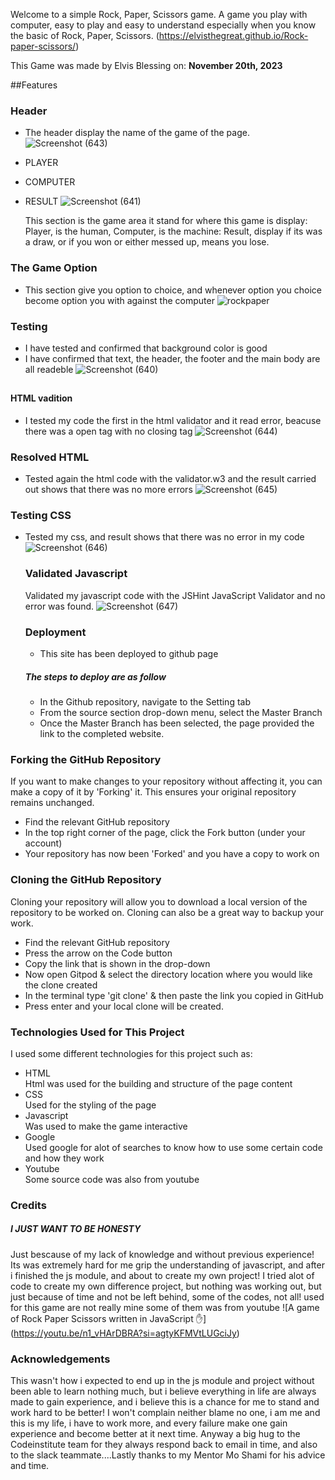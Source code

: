 Welcome to a simple Rock, Paper, Scissors game. A game you play with computer, easy to play and easy to understand especially when you know the basic of Rock, Paper, Scissors.
(https://elvisthegreat.github.io/Rock-paper-scissors/)

This Game was made by Elvis Blessing on: **November 20th, 2023**

##Features
### Header

* The header display the name of the game of the page.
![Screenshot (643)](https://github.com/Elvisthegreat/Love-Running/assets/141064225/cebc3ea6-7b4d-4c4b-a898-c5346db8b95e)

* PLAYER 
* COMPUTER 
* RESULT
  ![Screenshot (641)](https://github.com/Elvisthegreat/Love-Running/assets/141064225/77fd5758-a652-463d-9a00-a9995956478b)

  This section is the game area it stand for where this game is display: Player, is the human, Computer, is the machine: Result, display if its was a draw, or if you won or either messed up, means you lose.

### The Game Option
   * This section give you option to choice, and whenever option you choice become option you with against the computer
    ![rockpaper](https://github.com/Elvisthegreat/Rock-paper-scissors/assets/141064225/9b9644aa-01b1-4f7e-960b-1604bbd3c927)
### Testing
* I have tested and confirmed that background color is good 
* I have confirmed that text, the header, the footer and the main body are all readeble
  ![Screenshot (640)](https://github.com/Elvisthegreat/Love-Running/assets/141064225/86780d5c-732e-4a93-9d9b-db173cc3996e)
##
   #### HTML vadition
   * I tested my code the first in the html validator and it read error, beacuse there was a open tag with no closing tag
    ![Screenshot (644)](https://github.com/Elvisthegreat/Love-Running/assets/141064225/4a94cd3b-c76d-467a-966b-b91991b64066)
### Resolved HTML
   * Tested again the html code with the validator.w3 and the result carried out shows that there was no more errors
    ![Screenshot (645)](https://github.com/Elvisthegreat/Love-Running/assets/141064225/c6d627cd-3e02-418b-955e-cc69e9b04956)

### Testing CSS
 * Tested my css, and result shows that there was no error in my code 
   ![Screenshot (646)](https://github.com/Elvisthegreat/Love-Running/assets/141064225/30d4bb62-7582-4a36-90e2-98a1999a8c2f)
   
   ### Validated Javascript
   Validated my javascript code with the JSHint JavaScript Validator and no error was found.
   ![Screenshot (647)](https://github.com/Elvisthegreat/Rock-paper-scissors/assets/141064225/76fe8fd6-16e2-4da2-91dc-da7beb263631)


   ### Deployment
   * This site has been deployed to github page
   ##### The steps to deploy are as follow
   * In the Github repository, navigate to the Setting tab
   * From the source section drop-down menu, select the Master Branch
   * Once the Master Branch has been selected, the page provided the link to the completed website.

### Forking the GitHub Repository
If you want to make changes to your repository without affecting it, you can make a copy of it by 'Forking' it. This ensures your original repository remains unchanged.

* Find the relevant GitHub repository
* In the top right corner of the page, click the Fork button (under your account)
* Your repository has now been 'Forked' and you have a copy to work on
### Cloning the GitHub Repository
Cloning your repository will allow you to download a local version of the repository to be worked on. Cloning can also be a great way to backup your work.

* Find the relevant GitHub repository
* Press the arrow on the Code button
* Copy the link that is shown in the drop-down
* Now open Gitpod & select the directory location where you would like the clone created
* In the terminal type 'git clone' & then paste the link you copied in GitHub
* Press enter and your local clone will be created.

### Technologies Used for This Project
I used some different technologies for this project such as:
* HTML <br>
   Html was used for the building and structure of the page content
* CSS <br>
   Used for the styling of the page 
* Javascript <br>
   Was used to make the game interactive
* Google <br>
    Used google for alot of searches to know how to use some certain code and how they work
* Youtube <br>
    Some source code was also from youtube 

### Credits 
   ##### I JUST WANT TO BE HONESTY
   Just bescause of my lack of knowledge and without previous experience! Its was extremely hard for me grip the understanding of javascript, and after i finished the js module, and about to create my own project! I tried alot of code to create my own difference project, but nothing was working out, but just because of time and not be left behind, some of the codes, not all! used for this game are not really mine some of them was from youtube ![A game of Rock Paper Scissors written in JavaScript ✋] (<https://youtu.be/n1_vHArDBRA?si=agtyKFMVtLUGciJy>)

### Acknowledgements
  This wasn't how i expected to end up in the js module and project without been able to learn nothing much, but i believe everything in life are always made to gain experience, and i believe this is a chance for me to stand and work hard to be better! I won't complain neither blame no one, i am me and this is my life, i have to work more, and every failure make one gain experience  and become better at it next time.
  Anyway a big hug to the Codeinstitute team for they always respond back to email in time, and also to the slack teammate....Lastly thanks to my Mentor Mo Shami for his advice and time.



